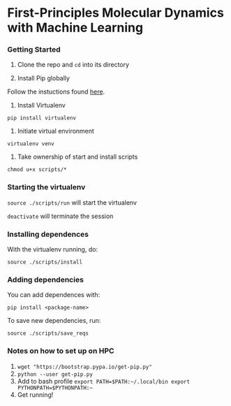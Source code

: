 # First-Principles Molecular Dynamics with Machine Learning

### Getting Started
 
1. Clone the repo and ```cd``` into its directory

1. Install Pip globally

  Follow the instuctions found [here](https://pip.pypa.io/en/stable/installing/).

1. Install Virtualenv

  ```pip install virtualenv```

1. Initiate virtual environment

  ```virtualenv venv```

1. Take ownership of start and install scripts

  ```chmod u+x scripts/*```

### Starting the virtualenv

  ```source ./scripts/run``` will start the virtualenv

  ```deactivate``` will terminate the session

### Installing dependences

  With the virtualenv running, do:

  ```source ./scripts/install```

### Adding dependencies

  You can add dependences with:

  ```pip install <package-name>```
  
  To save new dependencies, run:
  
  ```source ./scripts/save_reqs```

### Notes on how to set up on HPC

  1. ```wget "https://bootstrap.pypa.io/get-pip.py"```
  1. ```python --user get-pip.py```
  1. Add to bash profile
    ```
    export PATH=$PATH:~/.local/bin
    export PYTHONPATH=$PYTHONPATH:~
    ```
  1. Get running!

